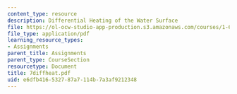 ```yaml
---
content_type: resource
description: Differential Heating of the Water Surface
file: https://ol-ocw-studio-app-production.s3.amazonaws.com/courses/1-63-advanced-fluid-dynamics-of-the-environment-fall-2002/e6dfb416532787a7114b7a3af9212348_7diffheat.pdf
file_type: application/pdf
learning_resource_types:
- Assignments
parent_title: Assignments
parent_type: CourseSection
resourcetype: Document
title: 7diffheat.pdf
uid: e6dfb416-5327-87a7-114b-7a3af9212348
---
```

